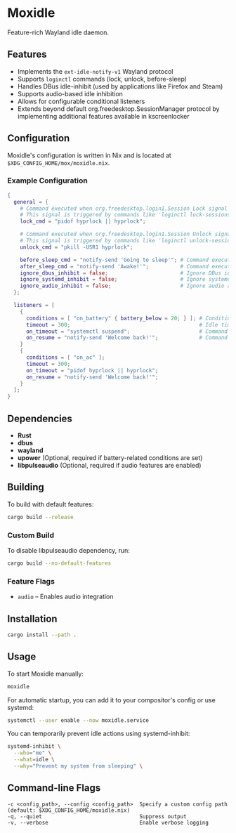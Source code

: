 # Moxidle

Feature-rich Wayland idle daemon.

## Features

- Implements the `ext-idle-notify-v1` Wayland protocol
- Supports `loginctl` commands (lock, unlock, before-sleep)
- Handles DBus idle-inhibit (used by applications like Firefox and Steam)
- Supports audio-based idle inhibition
- Allows for configurable conditional listeners
- Extends beyond default org.freedesktop.SessionManager protocol by implementing additional features available in kscreenlocker

## Configuration

Moxidle's configuration is written in Nix and is located at `$XDG_CONFIG_HOME/mox/moxidle.nix`.

### Example Configuration

```nix
{
  general = {
    # Command executed when org.freedesktop.login1.Session Lock signal is emitted
    # This signal is triggered by commands like 'loginctl lock-sessions'
    lock_cmd = "pidof hyprlock || hyprlock";

    # Command executed when org.freedesktop.login1.Session Unlock signal is emitted  
    # This signal is triggered by commands like 'loginctl unlock-sessions'
    unlock_cmd = "pkill -USR1 hyprlock";

    before_sleep_cmd = "notify-send 'Going to sleep'"; # Command executed before sleep
    after_sleep_cmd = "notify-send 'Awake!'";          # Command executed after waking up
    ignore_dbus_inhibit = false;                       # Ignore DBus idle-inhibit requests
    ignore_systemd_inhibit = false;                    # Ignore systemd idle inhibitors
    ignore_audio_inhibit = false;                      # Ignore audio activity inhibition
  };

  listeners = [
    {
      conditions = [ "on_battery" { battery_below = 20; } ]; # Conditions needed to be fulfilled for timeout to launch
      timeout = 300;                                         # Idle timeout in seconds
      on_timeout = "systemctl suspend";                      # Command executed on timeout
      on_resume = "notify-send 'Welcome back!'";             # Command executed on user activity
    }
    {
      conditions = [ "on_ac" ];
      timeout = 300;
      on_timeout = "pidof hyprlock || hyprlock";
      on_resume = "notify-send 'Welcome back!'";
    }
  ];
}
```

## Dependencies  

- **Rust**  
- **dbus**
- **wayland**  
- **upower** (Optional, required if battery-related conditions are set)  
- **libpulseaudio** (Optional, required if audio features are enabled)  

## Building  

To build with default features:  
```sh
cargo build --release
```

### Custom Build

To disable libpulseaudio dependency, run:

```sh
cargo build --no-default-features
```

### Feature Flags

- `audio` – Enables audio integration

## Installation

```sh
cargo install --path .
```

## Usage

To start Moxidle manually:

```sh
moxidle
```

For automatic startup, you can add it to your compositor's config or use systemd:

```sh
systemctl --user enable --now moxidle.service
```

You can temporarily prevent idle actions using systemd-inhibit:

```sh
systemd-inhibit \
  --who="me" \
  --what=idle \
  --why="Prevent my system from sleeping" \
```

## Command-line Flags

```
-c <config_path>, --config <config_path>  Specify a custom config path (default: $XDG_CONFIG_HOME/moxidle.nix)
-q, --quiet                               Suppress output
-v, --verbose                             Enable verbose logging
```
